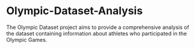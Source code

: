 # Olympic-Dataset-Analysis
The Olympic Dataset project aims to provide a comprehensive analysis of the dataset containing information about athletes who participated in the Olympic Games.
